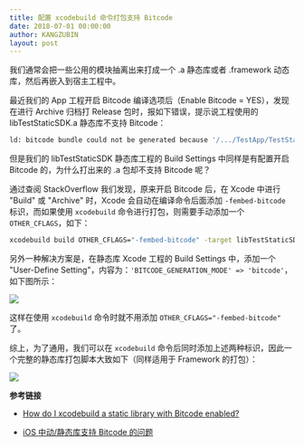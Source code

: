 ```yaml
---
title: 配置 xcodebuild 命令打包支持 Bitcode
date: 2018-07-01 00:00:00
author: KANGZUBIN
layout: post
---
```



我们通常会把一些公用的模块抽离出来打成一个 .a 静态库或者 .framework 动态库，然后再嵌入到宿主工程中。

最近我们的 App 工程开启 Bitcode 编译选项后（Enable Bitcode = YES），发现在进行 Archive 归档打 Release 包时，报如下错误，提示说工程使用的 libTestStaticSDK.a 静态库不支持 Bitcode：

```sh
ld: bitcode bundle could not be generated because '/.../TestApp/TestStaticSDKLib/libTestStaticSDK.a(TestStaticSDK.o)' was built without full bitcode. All object files and libraries for bitcode must be generated from Xcode Archive or Install build for architecture armv7
```

但是我们的 libTestStaticSDK 静态库工程的 Build Settings 中同样是有配置开启 Bitcode 的，为什么打出来的 .a 包却不支持 Bitcode 呢？

通过查阅 StackOverflow 我们发现，原来开启 Bitcode 后，在 Xcode 中进行 "Build" 或 "Archive" 时，Xcode 会自动在编译命令后面添加 `-fembed-bitcode` 标识，而如果使用 `xcodebuild` 命令进行打包，则需要手动添加一个 `OTHER_CFLAGS`，如下：

```sh
xcodebuild build OTHER_CFLAGS="-fembed-bitcode" -target libTestStaticSDK ...
```

另外一种解决方案是，在静态库 Xcode 工程的 Build Settings 中，添加一个 "User-Define Setting"，内容为：`'BITCODE_GENERATION_MODE' => 'bitcode'`，如下图所示：

![](https://github.com/iOS-Tips/iOS-tech-set/blob/master/images/2018/07/9-1.png?raw=true)

这样在使用 `xcodebuild` 命令时就不用添加 `OTHER_CFLAGS="-fembed-bitcode"` 了。

综上，为了通用，我们可以在 `xcodebuild` 命令后同时添加上述两种标识，因此一个完整的静态库打包脚本大致如下（同样适用于 Framework 的打包）：

![](https://github.com/iOS-Tips/iOS-tech-set/blob/master/images/2018/07/9-2.png?raw=true)

**参考链接**

* [How do I xcodebuild a static library with Bitcode enabled?](https://stackoverflow.com/questions/31486232/how-do-i-xcodebuild-a-static-library-with-bitcode-enabled)

* [iOS 中动/静态库支持 Bitcode 的问题](https://juejin.im/post/5ab311c76fb9a028c42e18a9)
